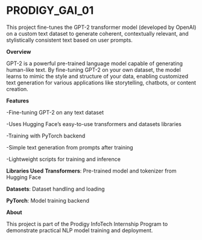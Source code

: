 # PRODIGY_GAI_01
This project fine-tunes the GPT-2 transformer model (developed by OpenAI) on a custom text dataset to generate coherent, contextually relevant, and stylistically consistent text based on user prompts.

**Overview**

GPT-2 is a powerful pre-trained language model capable of generating human-like text. By fine-tuning GPT-2 on your own dataset, the model learns to mimic the style and structure of your data, enabling customized text generation for various applications like storytelling, chatbots, or content creation.

**Features**

-Fine-tuning GPT-2 on any text dataset

-Uses Hugging Face’s easy-to-use transformers and datasets libraries

-Training with PyTorch backend

-Simple text generation from prompts after training

-Lightweight scripts for training and inference

**Libraries Used**
**Transformers**: Pre-trained model and tokenizer from Hugging Face

**Datasets**: Dataset handling and loading

**PyTorch**: Model training backend


**About**

This project is part of the Prodigy InfoTech Internship Program to demonstrate practical NLP model training and deployment.



